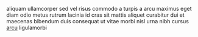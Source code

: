 aliquam ullamcorper sed vel risus commodo a turpis a arcu maximus eget diam odio
metus rutrum lacinia id cras sit mattis aliquet curabitur dui et maecenas
bibendum duis consequat ut vitae morbi nisl urna nibh cursus
[arcu](generated_webpages/eros9.md) ligulamorbi